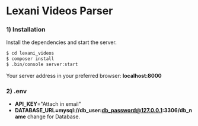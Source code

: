 # Lexani Videos Parser

### 1) Installation

Install the dependencies and start the server.

```sh
$ cd lexani_videos
$ composer install
$ .bin/console server:start
```

Your server address in your preferred browser: **localhost:8000**

### 2) .env

- **API_KEY**="Attach in email"
- **DATABASE_URL=mysql://db_user:db_password@127.0.0.1:3306/db_name** change for Database.